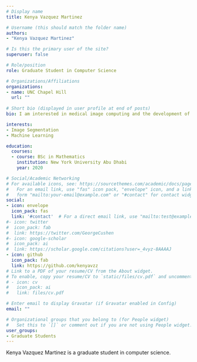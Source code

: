 ```yaml
---
# Display name
title: Kenya Vazquez Martinez

# Username (this should match the folder name)
authors:
- "Kenya Vazquez Martinez"

# Is this the primary user of the site?
superuser: false

# Role/position
role: Graduate Student in Computer Science

# Organizations/Affiliations
organizations:
- name: UNC Chapel Hill
  url: ""
  
# Short bio (displayed in user profile at end of posts)
bio: I am interested in medical image computing and the development of accessible algorithms and methodologies that can be used in the medical industry. 

interests:
- Image Segmentation
- Machine Learning

education:
  courses:
  - course: BSc in Mathematics
    institution: New York University Abu Dhabi
    year: 2020

# Social/Academic Networking
# For available icons, see: https://sourcethemes.com/academic/docs/page-builder/#icons
#   For an email link, use "fas" icon pack, "envelope" icon, and a link in the
#   form "mailto:your-email@example.com" or "#contact" for contact widget.
social:
- icon: envelope
  icon_pack: fas
  link: '#contact'  # For a direct email link, use "mailto:test@example.org".
#- icon: twitter
#  icon_pack: fab
#  link: https://twitter.com/GeorgeCushen
#- icon: google-scholar
#  icon_pack: ai
#  link: https://scholar.google.com/citations?user=_4vyz-8AAAAJ
- icon: github
  icon_pack: fab
  link: https://github.com/kenyavzz
# Link to a PDF of your resume/CV from the About widget.
# To enable, copy your resume/CV to `static/files/cv.pdf` and uncomment the lines below.
# - icon: cv
#   icon_pack: ai
#   link: files/cv.pdf

# Enter email to display Gravatar (if Gravatar enabled in Config)
email: ""

# Organizational groups that you belong to (for People widget)
#   Set this to `[]` or comment out if you are not using People widget.
user_groups:
- Graduate Students
---
```


Kenya Vazquez Martinez is a graduate student in computer science. 
